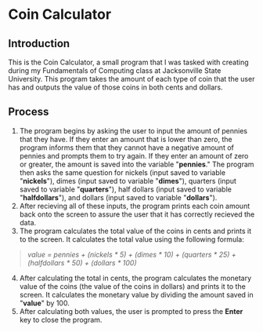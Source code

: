 # Coin Calculator

## Introduction
This is the Coin Calculator, a small program that I was tasked with creating during my Fundamentals of Computing class at Jacksonville State University. This program takes the amount of each type of coin that the user has and outputs the value of those coins in both cents and dollars.

## Process
1. The program begins by asking the user to input the amount of pennies that they have. If they enter an amount that is lower than zero, the program informs them that they cannot have a negative amount of pennies and prompts them to try again. If they enter an amount of zero or greater, the amount is saved into the variable "**pennies**." The program then asks the same question for nickels (input saved to variable "**nickels**"), dimes (input saved to variable "**dimes**"), quarters (input saved to variable "**quarters**"), half dollars (input saved to variable "**halfdollars**"), and dollars (input saved to variable "**dollars**").
2. After recieving all of these inputs, the program prints each coin amount back onto the screen to assure the user that it has correctly recieved the data.
3. The program calculates the total value of the coins in cents and prints it to the screen. It calculates the total value using the following formula:
  >*value = pennies + (nickels * 5) + (dimes * 10) + (quarters * 25) + (halfdollars * 50) + (dollars * 100)*
4. After calculating the total in cents, the program calculates the monetary value of the coins (the value of the coins in dollars) and prints it to the screen. It calculates the monetary value by dividing the amount saved in "**value**" by 100.
5. After calculating both values, the user is prompted to press the **Enter** key to close the program.
